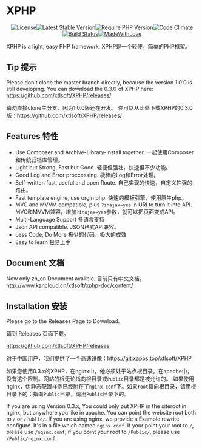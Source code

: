 # XPHP

<p align="center"><a href="https://packagist.org/packages/xtlsoft/xphp"><img src="https://poser.pugx.org/xtlsoft/xphp/license" alt="License"></a><a href="https://packagist.org/packages/xtlsoft/xphp"><img src="https://poser.pugx.org/xtlsoft/xphp/v/stable" alt="Latest Stable Version"></a><a href="https://php.net"><img src="https://img.shields.io/badge/PHP-5.4+-blue.svg" alt="Require PHP Version"></a><a href="https://codeclimate.com/github/xtlsoft/XPHP"><img src="https://codeclimate.com/github/xtlsoft/XPHP/badges/gpa.svg" alt="Code Climate"></a><a href="https://travis-ci.org/xtlsoft/XPHP"><img src="https://travis-ci.org/xtlsoft/XPHP.svg?branch=master" alt="Build Status"></a><a href="https://blog.xtlsoft.top"><img src="https://img.shields.io/badge/Made%20with-love-yellowgreen.svg" alt="MadeWithLove"></a></p>

XPHP is a light, easy PHP framework.
XPHP是一个轻便，简单的PHP框架。

## Tip 提示
Please don't clone the master branch directly, because the version 1.0.0 is still developing.
You can download the 0.3.0 of XPHP here: https://github.com/xtlsoft/XPHP/releases/

请勿直接clone主分支，因为1.0.0版还在开发。
你可以从此处下载XPHP的0.3.0版：https://github.com/xtlsoft/XPHP/releases/

## Features 特性
- Use Composer and Archive-Library-Install together. 一起使用Composer和传统归档库管理。
- Light but Strong, Fast but Good. 轻便但强壮，快速但不少功能。
- Good Log and Error proccessing. 极棒的Log和Error处理。
- Self-written fast, useful and open Route. 自己实现的快速，自定义性强的路由。
- Fast template engine, use orgin php. 快速的模板引擎，使用原生php。
- MVC and MVVM compatible, plus `?inajax=yes` in URI to turn it into API. MVC和MVVM兼容，增加`?inajax=yes`参数，就可以把页面变成API。
- Muiti-Language Support 多语言支持
- Json API compatible. JSON格式API兼容。
- Less Code, Do More 极少的代码，极大的成效
- Easy to learn 极易上手

## Document 文档
Now only zh_cn Document avalible.
目前只有中文文档。
http://www.kancloud.cn/xtlsoft/xphp-doc/content/

## Installation 安装
Please go to the Releases Page to Download.

请到 Releases 页面下载。

https://github.com/xtlsoft/XPHP/releases

对于中国用户，我们提供了一个高速镜像：https://git.xapps.top/xtlsoft/XPHP

如果您使用0.3.x的XPHP，在nginx中，他必须处于站点根目录。在apache中，没有这个限制。网站的根无论指向根目录或`Public`目录都是被允许的。
如果使用nginx，伪静态配置样例已经附在了`nginx.conf`下。如果`root`指向根目录，请用根目录下的；指向`Public`目录，请用`Public`目录下的。

If you are using Version 0.3.x, You could only put XPHP in the siteroot in nginx, but anywhere you like in apache. You can point the website root both to `/` or `/Public/`.
If you are using nginx, we provide a Example rewrite configure. It's in a file which named `nginx.conf`. If your point your root to `/`, please use `/nginx.conf`; if you point your root to `/Public/`, please use `/Public/nginx.conf`.
